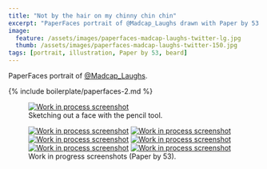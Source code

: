```yaml
---
title: "Not by the hair on my chinny chin chin"
excerpt: "PaperFaces portrait of @Madcap_Laughs drawn with Paper by 53 on an iPad."
image: 
  feature: /assets/images/paperfaces-madcap-laughs-twitter-lg.jpg
  thumb: /assets/images/paperfaces-madcap-laughs-twitter-150.jpg
tags: [portrait, illustration, Paper by 53, beard]
---
```


PaperFaces portrait of [@Madcap_Laughs](http://twitter.com/Madcap_Laughs).

{% include boilerplate/paperfaces-2.md %}

<figure>
  <a href="{{ site.url }}/assets/images/paperfaces-madcap-laughs-process-1-lg.jpg"><img src="{{ site.url }}/assets/images/paperfaces-madcap-laughs-process-1-750.jpg" alt="Work in process screenshot"></a>
  <figcaption>Sketching out a face with the pencil tool.</figcaption>
</figure>

<figure class="half">
  <a href="{{ site.url }}/assets/images/paperfaces-madcap-laughs-process-2-lg.jpg"><img src="{{ site.url }}/assets/images/paperfaces-madcap-laughs-process-2-600.jpg" alt="Work in process screenshot"></a>
  <a href="{{ site.url }}/assets/images/paperfaces-madcap-laughs-process-3-lg.jpg"><img src="{{ site.url }}/assets/images/paperfaces-madcap-laughs-process-3-600.jpg" alt="Work in process screenshot"></a>
  <a href="{{ site.url }}/assets/images/paperfaces-madcap-laughs-process-4-lg.jpg"><img src="{{ site.url }}/assets/images/paperfaces-madcap-laughs-process-4-600.jpg" alt="Work in process screenshot"></a>
  <a href="{{ site.url }}/assets/images/paperfaces-madcap-laughs-process-5-lg.jpg"><img src="{{ site.url }}/assets/images/paperfaces-madcap-laughs-process-5-600.jpg" alt="Work in process screenshot"></a>
  <a href="{{ site.url }}/assets/images/paperfaces-madcap-laughs-process-6-lg.jpg"><img src="{{ site.url }}/assets/images/paperfaces-madcap-laughs-process-6-600.jpg" alt="Work in process screenshot"></a>
  <a href="{{ site.url }}/assets/images/paperfaces-madcap-laughs-process-7-lg.jpg"><img src="{{ site.url }}/assets/images/paperfaces-madcap-laughs-process-7-600.jpg" alt="Work in process screenshot"></a>
  <figcaption>Work in progress screenshots (Paper by 53).</figcaption>
</figure>